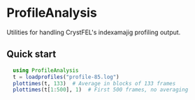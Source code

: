 # ProfileAnalysis

Utilities for handling CrystFEL's indexamajig profiling output.

## Quick start
```julia
  using ProfileAnalysis
  t = loadprofiles("profile-85.log")
  plottimes(t, 133)  # Average in blocks of 133 frames
  plottimes(t[1:500], 1)  # First 500 frames, no averaging
```
